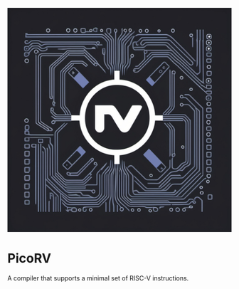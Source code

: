 ![Logo](resources/PicoRV.jpg)

# PicoRV
A compiler that supports a minimal set of RISC-V instructions.


